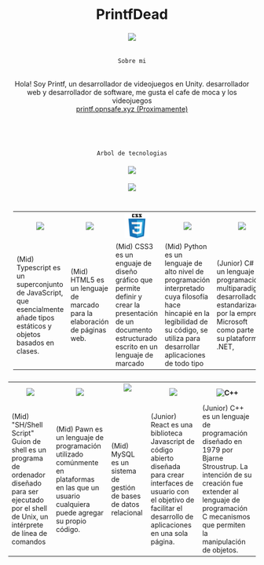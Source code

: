 <h1 align="center">PrintfDead</h1>
<p align="center" align-items="center">
  <img align="center" src="https://komarev.com/ghpvc/?username=PrintfDead"/><br><br>
  <p align="center">
    <code>Sobre mi</code><br><br>
    <p align="center">Hola! Soy Printf, un desarrollador de videojuegos en Unity. desarrollador web y desarrollador de software, me gusta el cafe de moca y los videojuegos <br> <a href="https://rip.akaprintf.ml/">printf.opnsafe.xyz (Proximamente)</a></p>
  </p><br><br>
  <p align="center" style="padding-top: 10px">
    <code>Arbol de tecnologias</code><br><br>
    <img align="center" src="https://github-readme-stats.vercel.app/api/pin/?username=PrintfDead&repo=AjaxDB"><br><br>
    <img align="center" src="https://github-readme-stats.vercel.app/api/top-langs/?username=PrintfDead&layout=compact">
    <br><br>
    <table style="padding: 10px">
      <tr>
        <th><img src="https://upload.wikimedia.org/wikipedia/commons/thumb/4/4c/Typescript_logo_2020.svg/1024px-Typescript_logo_2020.svg.png" width=50></img></th>
        <th><img src="https://upload.wikimedia.org/wikipedia/commons/thumb/6/61/HTML5_logo_and_wordmark.svg/512px-HTML5_logo_and_wordmark.svg.png" width=50></img></th>
        <th><img src="https://raw.githubusercontent.com/devicons/devicon/master/icons/css3/css3-original-wordmark.svg" width=50></img></th>
        <th><img src="https://upload.wikimedia.org/wikipedia/commons/thumb/c/c3/Python-logo-notext.svg/1200px-Python-logo-notext.svg.png" width=50></img></th>
        <th><img src="https://upload.wikimedia.org/wikipedia/commons/4/4f/Csharp_Logo.png" width=70></th>
      </tr>
      <tr>
        <td>(Mid) Typescript es un superconjunto de JavaScript, que esencialmente añade tipos estáticos y objetos basados en clases.</td>
        <td>(Mid) HTML5 es un lenguaje de marcado para la elaboración de páginas web.</td>
        <td>(Mid) CSS3 es un enguaje de diseño gráfico que permite definir y crear la presentación de un documento estructurado escrito en un lenguaje de marcado</td>
        <td>(Mid) Python es un lenguaje de alto nivel de programación interpretado cuya filosofía hace hincapié en la legibilidad de su código, se utiliza para desarrollar aplicaciones de todo tipo</td>
        <td>(Junior) C# es un lenguaje de programación multiparadigma desarrollado y estandarizado por la empresa Microsoft como parte de su plataforma .NET,</td>
      </tr>
    </table>
    <table>
      <tr>
        <th><img src="https://www.linuxjournal.com/sites/default/files/styles/wide_thumbnail/public/nodeimage/story/bash-icon.png" width=50></th>
        <th><img src="https://upload.wikimedia.org/wikipedia/commons/7/71/Pawn_logo.png" width=50></th>
        <th><img src="https://1000marcas.net/wp-content/uploads/2020/11/MySQL-logo.png" width=50></img></br></br></th>
        <th><img src="https://icons-for-free.com/iconfiles/png/512/design+development+facebook+framework+mobile+react+icon-1320165723839064798.png" width=50></th>
        <th><img src="https://upload.wikimedia.org/wikipedia/commons/thumb/1/18/ISO_C%2B%2B_Logo.svg/306px-ISO_C%2B%2B_Logo.svg.png" alt="C++" width="50px"/></th>
      </tr>
      <tr>
        <td>(Mid) "SH/Shell Script" Guion de shell es un programa de ordenador diseñado para ser ejecutado por el shell de Unix, un intérprete de línea de comandos</td>
        <td>(Mid) Pawn es un lenguaje de programación utilizado comúnmente en plataformas en las que un usuario cualquiera puede agregar su propio código.</td>
        <td>(Mid) MySQL es un sistema de gestión de bases de datos relacional</td>
        <td>(Junior) React es una biblioteca Javascript de código abierto diseñada para crear interfaces de usuario con el objetivo de facilitar el desarrollo de aplicaciones en una sola página.</td>
        <td>(Junior) C++ es un lenguaje de programación diseñado en 1979 por Bjarne Stroustrup. La intención de su creación fue extender al lenguaje de programación C mecanismos que permiten la manipulación de objetos.</td>
      </tr>
    </table>
  </p>
</p>
